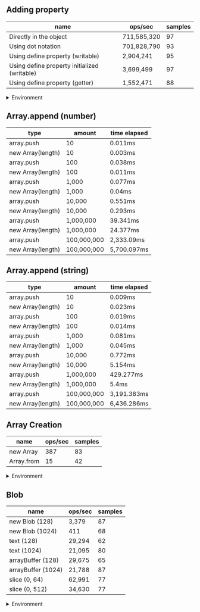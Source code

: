 ## Adding property

|name|ops/sec|samples|
|-|-|-|
|Directly in the object|711,585,320|97|
|Using dot notation|701,828,790|93|
|Using define property (writable)|2,904,241|95|
|Using define property initialized (writable)|3,699,499|97|
|Using define property (getter)|1,552,471|88|


<details>
<summary>Environment</summary>

* __Machine:__ linux x64 | 2 vCPUs | 6.8GB Mem
* __Run:__ Sat Oct 14 2023 01:29:23 GMT+0000 (Coordinated Universal Time)
</details>

<!--
{"environment":{"platform":"linux","arch":"x64","cpus":2,"totalMemory":6.759757995605469},"benchmarks":[{"name":"Directly in the object","hz":711585319.6050496,"cycles":7,"stats":{"deviation":9.73133653752063e-12,"mean":1.4053128591172017e-9,"moe":1.936612346059264e-12,"rme":0.13780649152216662,"sem":9.880675234996245e-13,"variance":9.469891080648401e-23}},{"name":"Using dot notation","hz":701828790.2022735,"cycles":7,"stats":{"deviation":1.2134350497511362e-10,"mean":1.4248489289129772e-9,"moe":2.4662161213180877e-11,"rme":1.7308614768020167,"sem":1.2582735312847385e-11,"variance":1.4724246199645422e-20}},{"name":"Using define property (writable)","hz":2904240.9965737294,"cycles":6,"stats":{"deviation":1.9304595380462995e-9,"mean":3.443240423848253e-7,"moe":3.8819950033991484e-10,"rme":0.1127424903736618,"sem":1.9806096956118104e-10,"variance":3.726674028033932e-18}},{"name":"Using define property initialized (writable)","hz":3699499.499416033,"cycles":7,"stats":{"deviation":4.5734931979372166e-9,"mean":2.703068347915307e-7,"moe":9.10161040838888e-10,"rme":0.33671403149714413,"sem":4.643678779790245e-10,"variance":2.0916840031577986e-17}},{"name":"Using define property (getter)","hz":1552470.5724288577,"cycles":3,"stats":{"deviation":3.813976287284211e-8,"mean":6.441345927964926e-7,"moe":7.96879627080059e-9,"rme":1.237132170809874,"sem":4.065712383061526e-9,"variance":1.4546415119966251e-15}}]}-->

## Array.append (number)

|type|amount|time elapsed|
|-|-|-|
array.push|10|0.011ms
new Array(length)|10|0.003ms
array.push|100|0.038ms
new Array(length)|100|0.011ms
array.push|1,000|0.077ms
new Array(length)|1,000|0.04ms
array.push|10,000|0.551ms
new Array(length)|10,000|0.293ms
array.push|1,000,000|39.341ms
new Array(length)|1,000,000|24.377ms
array.push|100,000,000|2,333.09ms
new Array(length)|100,000,000|5,700.097ms
## Array.append (string)

|type|amount|time elapsed|
|-|-|-|
array.push|10|0.009ms
new Array(length)|10|0.023ms
array.push|100|0.019ms
new Array(length)|100|0.014ms
array.push|1,000|0.081ms
new Array(length)|1,000|0.045ms
array.push|10,000|0.772ms
new Array(length)|10,000|5.154ms
array.push|1,000,000|429.277ms
new Array(length)|1,000,000|5.4ms
array.push|100,000,000|3,191.383ms
new Array(length)|100,000,000|6,436.286ms

## Array Creation

|name|ops/sec|samples|
|-|-|-|
|new Array|387|83|
|Array.from|15|42|


<details>
<summary>Environment</summary>

* __Machine:__ linux x64 | 2 vCPUs | 6.8GB Mem
* __Run:__ Sat Oct 14 2023 01:32:20 GMT+0000 (Coordinated Universal Time)
</details>

<!--
{"environment":{"platform":"linux","arch":"x64","cpus":2,"totalMemory":6.759754180908203},"benchmarks":[{"name":"new Array","hz":387.3666919375766,"cycles":3,"stats":{"deviation":0.00023610649817287215,"mean":0.0025815332624446402,"moe":0.000050795467899376874,"rme":1.9676472365602982,"sem":0.00002591605505070249,"variance":5.5746278479456486e-8}},{"name":"Array.from","hz":15.474386518001756,"cycles":1,"stats":{"deviation":0.001690360125859162,"mean":0.0646229172857143,"moe":0.0005112233309223275,"rme":0.7910867419712414,"sem":0.000260828230062412,"variance":0.0000028573173550946023}}]}-->

## Blob

|name|ops/sec|samples|
|-|-|-|
|new Blob (128)|3,379|87|
|new Blob (1024)|411|68|
|text (128)|29,294|62|
|text (1024)|21,095|80|
|arrayBuffer (128)|29,675|65|
|arrayBuffer (1024)|21,788|87|
|slice (0, 64)|62,991|77|
|slice (0, 512)|34,630|77|


<details>
<summary>Environment</summary>

* __Machine:__ linux x64 | 2 vCPUs | 6.8GB Mem
* __Run:__ Sat Oct 14 2023 01:34:22 GMT+0000 (Coordinated Universal Time)
</details>

<!--
{"environment":{"platform":"linux","arch":"x64","cpus":2,"totalMemory":6.759757995605469},"benchmarks":[{"name":"new Blob (128)","hz":3379.4802934033382,"cycles":3,"stats":{"deviation":0.000026454574349272245,"mean":0.00029590348609280997,"moe":0.000005559007029676022,"rme":1.878655470768074,"sem":0.000002836228076365317,"variance":6.99844504001173e-10}},{"name":"new Blob (1024)","hz":410.72012913110734,"cycles":2,"stats":{"deviation":0.0004152159877713554,"mean":0.002434747968441514,"moe":0.00009869057573681999,"rme":4.053420601065003,"sem":0.000050352334559602036,"variance":1.7240431650094235e-7}},{"name":"text (128)","hz":29293.60020903577,"cycles":4,"stats":{"deviation":0.0000028672216499818233,"mean":0.00003413714916787676,"moe":7.137095268233591e-7,"rme":2.090712154414357,"sem":3.641375136853873e-7,"variance":8.22095999012449e-12}},{"name":"text (1024)","hz":21094.801343228068,"cycles":4,"stats":{"deviation":0.0000018309657203248349,"mean":0.00004740504467092428,"moe":4.012280538815835e-7,"rme":0.8463826089962011,"sem":2.0470819075590995e-7,"variance":3.3524354690046418e-12}},{"name":"arrayBuffer (128)","hz":29674.747595303255,"cycles":5,"stats":{"deviation":0.000002707692095683197,"mean":0.000033698685954729875,"moe":6.582618260572315e-7,"rme":1.9533753539871763,"sem":3.35847870437363e-7,"variance":7.331596485025263e-12}},{"name":"arrayBuffer (1024)","hz":21788.22100412383,"cycles":4,"stats":{"deviation":0.000002208322705311177,"mean":0.00004589635839524169,"moe":4.6404380885288035e-7,"rme":1.011068906288195,"sem":2.3675704533310223e-7,"variance":4.876689170792874e-12}},{"name":"slice (0, 64)","hz":62990.868597119865,"cycles":4,"stats":{"deviation":0.0000036528438820661017,"mean":0.000015875316887529363,"moe":8.159091812539367e-7,"rme":5.139482802355038,"sem":4.1628019451731466e-7,"variance":1.3343268426747748e-11}},{"name":"slice (0, 512)","hz":34629.90971243806,"cycles":4,"stats":{"deviation":0.000012396345640646026,"mean":0.000028876771793627552,"moe":0.000002768881602593844,"rme":9.58861199022556,"sem":0.000001412694695200941,"variance":1.5366938524236374e-10}}]}-->
